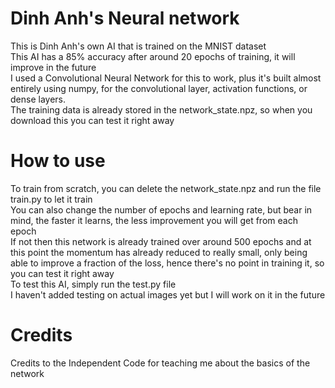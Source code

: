 # Dinh Anh's Neural network
This is Dinh Anh's own AI that is trained on the MNIST dataset<br>
This AI has a 85% accuracy after around 20 epochs of training, it will improve in the future<br>
I used a Convolutional Neural Network for this to work, plus it's built almost entirely using numpy, for the convolutional layer, activation functions, or dense layers.<br>
The training data is already stored in the network_state.npz, so when you download this you can test it right away<br>
# How to use
To train from scratch, you can delete the network_state.npz and run the file train.py to let it train<br>
You can also change the number of epochs and learning rate, but bear in mind, the faster it learns, the less improvement you will get from each epoch<br>
If not then this network is already trained over around 500 epochs and at this point the momentum has already reduced to really small, only being able to improve a fraction of the loss, hence there's no point in training it, so you can test it right away<br>
To test this AI, simply run the test.py file<br>
I haven't added testing on actual images yet but I will work on it in the future<br>
# Credits
Credits to the Independent Code for teaching me about the basics of the network<br>
